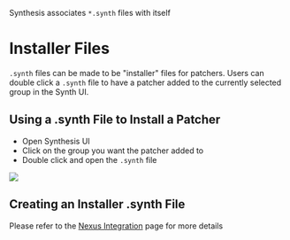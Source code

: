 Synthesis associates `*.synth` files with itself

# Installer Files
`.synth` files can be made to be "installer" files for patchers.  Users can double click a `.synth` file to have a patcher added to the currently selected group in the Synth UI.

## Using a .synth File to Install a Patcher
- Open Synthesis UI
- Click on the group you want the patcher added to
- Double click and open the `.synth` file

![](https://i.imgur.com/1bQ23Zu.gif)

## Creating an Installer .synth File
Please refer to the [Nexus Integration](https://github.com/Mutagen-Modding/Synthesis/wiki/Nexus-Integration) page for more details

